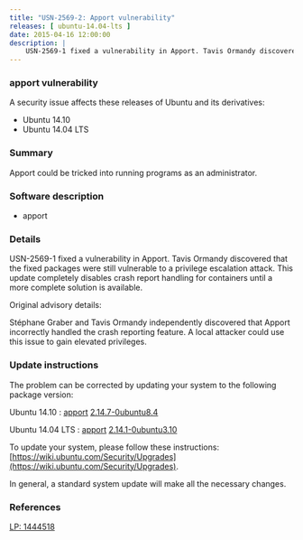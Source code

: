 ```yaml
---
title: "USN-2569-2: Apport vulnerability"
releases: [ ubuntu-14.04-lts ]
date: 2015-04-16 12:00:00
description: |
    USN-2569-1 fixed a vulnerability in Apport. Tavis Ormandy discovered that the fixed packages were still vulnerable to a privilege escalation attack. This update completely disables crash report handling for containers until a more complete solution is available.
--- 
```

 
### apport vulnerability

A security issue affects these releases of Ubuntu and its derivatives:

* Ubuntu 14.10
* Ubuntu 14.04 LTS

### Summary

Apport could be tricked into running programs as an administrator. 

### Software description

* apport 

### Details

USN-2569-1 fixed a vulnerability in Apport. Tavis Ormandy discovered that the fixed packages were still vulnerable to a privilege escalation attack. This update completely disables crash report handling for containers until a more complete solution is available.

Original advisory details:

 Stéphane Graber and Tavis Ormandy independently discovered that Apport incorrectly handled the crash reporting feature. A local attacker could use this issue to gain elevated privileges. 

### Update instructions

The problem can be corrected by updating your system to the following package version:

Ubuntu 14.10
 : [apport](https://launchpad.net/ubuntu/+source/apport) <span> [2.14.7-0ubuntu8.4](https://launchpad.net/ubuntu/+source/apport/2.14.7-0ubuntu8.4) </span> 

Ubuntu 14.04 LTS
 : [apport](https://launchpad.net/ubuntu/+source/apport) <span> [2.14.1-0ubuntu3.10](https://launchpad.net/ubuntu/+source/apport/2.14.1-0ubuntu3.10) </span> 

To update your system, please follow these instructions: [https://wiki.ubuntu.com/Security/Upgrades](https://wiki.ubuntu.com/Security/Upgrades).

In general, a standard system update will make all the necessary changes. 

### References

 [LP: 1444518](https://launchpad.net/bugs/1444518)
 
